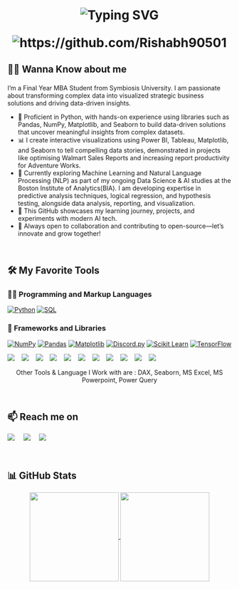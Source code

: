 <!-- Profile Header -->
<h1><p align="center">
  <img src="https://readme-typing-svg.demolab.com?font=JetBrains+Mono&weight=900&pause=1000&color=0A71B1&center=true&vCenter=true&width=440&height=54&lines=Hi!+%F0%9F%91%8B%2C+I+am++Rishabh+Salian;Welcome+to+my+Github+Profile" alt="Typing SVG" />
</p>

<p  align="center">
  <img src="https://komarev.com/ghpvc/?username=Rishabh90501" alt="https://github.com/Rishabh90501" />
</p></h1>

<h2><p> 👨‍💻 Wanna Know about me</p></h2>

I’m a Final Year MBA Student from Symbiosis University. I am passionate about transforming complex data into visualized strategic business solutions and driving data-driven insights.
- 🐍 Proficient in Python, with hands-on experience using libraries such as Pandas, NumPy, Matplotlib, and Seaborn to build data-driven solutions that uncover meaningful insights from complex datasets.
- 📊 I create interactive visualizations using Power BI, Tableau, Matplotlib, and Seaborn to tell compelling data stories, demonstrated in projects like optimising Walmart Sales Reports and increasing report productivity for Adventure Works.
- 🤖 Currently exploring Machine Learning and Natural Language Processing (NLP) as part of my ongoing Data Science & AI studies at the Boston Institute of Analytics(BIA). I am developing expertise in predictive analysis techniques, logical regression, and hypothesis testing, alongside data analysis, reporting, and visualization.
- 🚀 This GitHub showcases my learning journey, projects, and experiments with modern AI tech.
- 🤝 Always open to collaboration and contributing to open-source—let’s innovate and grow together!



<br>

<h2>🛠️ My Favorite Tools</h2>

  <h3>👨‍💻 Programming and Markup Languages</h3>
  <p>
     <!--Python --> <a href="https://github.com/search?q=user%3ADenverCoder1+language%3Apython"><img alt="Python" src="https://img.shields.io/badge/Python-14354C.svg?logo=python&logoColor=white"></a>
     <!--SQL--> <a href="https://github.com/search?q=user%3ADenverCoder1+language%3Asql"><img alt="SQL" src="https://custom-icon-badges.demolab.com/badge/SQL-025E8C.svg?logo=database&logoColor=white"></a>
  </p> 
  
  <h3>🧰 Frameworks and Libraries</h3>
  <p>
    <a href="#"><img alt="NumPy" src="https://img.shields.io/badge/Numpy-013243.svg?logo=numpy&logoColor=white"></a> 
    <a href="#"><img alt="Pandas" src="https://img.shields.io/badge/Pandas-150458.svg?logo=pandas&logoColor=white"></a>
    <a href="#"><img alt ="Matplotlib" src="https://custom-icon-badges.demolab.com/badge/Matplotlib-71D291?logo=matplotlib&logoColor=fff"></a>
    <a href="#"><img alt="Discord.py" src="https://custom-icon-badges.demolab.com/badge/Discord.py-0d1620.svg?logo=dpy"></a> 
    <a href="#"><img alt="Scikit Learn" src="https://img.shields.io/badge/-scikit--learn-%23F7931E?logo=scikit-learn&logoColor=white"></a>
    <a href="#"><img alt="TensorFlow" src="https://img.shields.io/badge/TensorFlow-FF6F00.svg?logo=TensorFlow&logoColor=white"></a>
  </p>
<p>
  <img src="https://custom-icon-badges.demolab.com/badge/Power%20BI-F1C912?logo=power-bi&logoColor=fff" />&nbsp;&nbsp;&nbsp;
  <img src="https://img.shields.io/badge/Python-3776AB?logo=python&logoColor=fff" />&nbsp;&nbsp;&nbsp;
  <img src="https://img.shields.io/badge/MySQL-4479A1?logo=mysql&logoColor=fff" />&nbsp;&nbsp;&nbsp;
  <img src="https://img.shields.io/badge/SQLite-%2307405e.svg?logo=sqlite&logoColor=white" />&nbsp;&nbsp;&nbsp;
  <img src="https://img.shields.io/badge/Pandas-150458?logo=pandas&logoColor=fff" />&nbsp;&nbsp;&nbsp;
  <img src="https://img.shields.io/badge/NumPy-4DABCF?logo=numpy&logoColor=fff" />&nbsp;&nbsp;&nbsp;
  <img src="https://custom-icon-badges.demolab.com/badge/Matplotlib-71D291?logo=matplotlib&logoColor=fff" />&nbsp;&nbsp;&nbsp;
  <img src="https://img.shields.io/badge/-scikit--learn-%23F7931E?logo=scikit-learn&logoColor=white" />&nbsp;&nbsp;&nbsp;
  <img src="https://img.shields.io/badge/TensorFlow-ff8f00?logo=tensorflow&logoColor=white" />&nbsp;&nbsp;&nbsp;
  <img src="https://img.shields.io/badge/PyTorch-ee4c2c?logo=pytorch&logoColor=white" />&nbsp;&nbsp;&nbsp;
  <img src="https://custom-icon-badges.demolab.com/badge/Tableau-0176D3?logo=tableau&logoColor=fff" />&nbsp;&nbsp;&nbsp;
</p>
<p align="center">Other Tools & Language I Work with are : DAX, Seaborn, MS Excel, MS Powerpoint, Power Query</p>

<br>

<h2>📫 Reach me on</h2>
<p>
  <a href="https://www.linkedin.com/in/rishabh-salian/"><img src="https://img.shields.io/badge/linkedin-%230077B5.svg?&style=for-the-badge&logo=linkedin&logoColor=white" /></a>&nbsp;&nbsp;&nbsp;&nbsp;
  <a href="mailto:rishahbh.salian@outlook.com?subject=Hello%20Rishabh,%20From%20Github"><img src="https://img.shields.io/badge/gmail-%23D14836.svg?&style=for-the-badge&logo=gmail&logoColor=white" /></a>&nbsp;&nbsp;&nbsp;&nbsp;
  <a href="https://www.instagram.com/rs_ronnie9501"><img src="https://img.shields.io/badge/Instagram-%23E4405F.svg?&style=for-the-badge&logo=Instagram&logoColor=white?" /></a>&nbsp;&nbsp;&nbsp;&nbsp;
</p>

<br>

<h2>📊 GitHub Stats</h2>
<p align="center">
  <a href="https://github.com/Rishabh90501/github-readme-stats">
  <img height=200 align="center" src="https://github-readme-stats.vercel.app/api?username=Rishabh90501&show_icons=true&hide=contribs,prs&cache_seconds=86400&theme=github_dark_dimmed" />
  </a>
  <a href="https://github.com/Rishabh90501/convoychat">
  <img height=200 align="center" src="https://github-readme-stats.vercel.app/api/top-langs?username=Rishabh90501&theme=github_dark_dimmed&layout=compact&langs_count=8&card_width=320" />
  </a>
</p>
